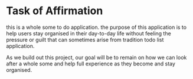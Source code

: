 # Task of Affirmation 
this is a whole some to do application. the purpose of this application is to help users stay
organised in their day-to-day life without feeling  the pressure or guilt that can sometimes arise 
from tradition todo list application.

As we build out this project, our goal will be to remain on how we can look after a whole some and
help full experience as they become and stay organised.